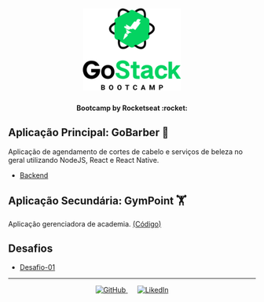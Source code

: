 <h1 align="center">
    <img alt="GoStack" src=".github/gostack-bootcamp-9.png" width="200px" />
</h1>

<h4 align="center">
 Bootcamp by Rocketseat :rocket:
</h4>

## Aplicação Principal: GoBarber :haircut:
Aplicação de agendamento de cortes de cabelo e serviços de beleza no geral utilizando NodeJS, React e React Native.

- [Backend](https://github.com/icaroov/gostack-bootcamp/tree/master/backend)

## Aplicação Secundária: GymPoint 🏋
Aplicação gerenciadora de academia. [(Código)](https://github.com/icaroov/gostack-bootcamp/tree/master/gympoint)

## Desafios

- [Desafio-01](https://github.com/icaroov/gostack-bootcamp/tree/master/desafio-01)


---

<p align="center">
  <a href="https://www.linkedin.com/in/icaroov/">
    <img alt="GitHub" src="https://img.icons8.com/color/32/000000/linkedin-circled.png" />
  </a>
  &nbsp&nbsp&nbsp&nbsp
  <a href="https://github.com/icaroov">
    <img alt="LikedIn" src="https://img.icons8.com/ios-glyphs/48/000000/github.png" />
  </a>
</p>
